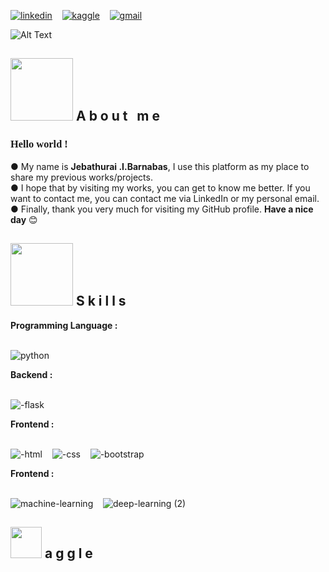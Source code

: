 
[![linkedin](https://user-images.githubusercontent.com/74975910/162624014-004e0abc-a682-4298-9d78-9cc34c6b5e49.svg)](https://www.linkedin.com/in/jebathurai-barnabas-645b3b1ab/) &nbsp;&nbsp;  [![kaggle](https://user-images.githubusercontent.com/74975910/162624054-ac22d4e0-98e7-44c4-b1e9-545f9bcb1ab0.svg)](https://www.kaggle.com/jebathuraiibarnabas)  &nbsp;&nbsp;   <a target='_blank' href = "mailto: jebathurai2511999@gmail.com">![gmail](https://user-images.githubusercontent.com/74975910/162624068-0cdd17e4-ec01-46b9-9ca3-f16a97dce4f7.svg)</a> 




![Alt Text](https://analyticsindiamag.com/wp-content/uploads/2019/02/Digital-Marketing-Write-For-Us.gif)

## <img src="https://c.tenor.com/mw0Zuc8nL50AAAAC/garfield-waving.gif" width="100" height="100"/> <b>A b o u t  &nbsp;  m e </b>

<div class = 'container'>
    <h3 style='font-family:san-serif;'>Hello world !</h3>
    ● My name is <b>Jebathurai .I.Barnabas</b>, I use this platform as my place to share my previous works/projects.<br>
    ● I hope that by visiting my works, you can get to know me better. If you want to contact me, you can contact me via LinkedIn or my personal email.<br>
    ● Finally, thank you very much for visiting my GitHub profile. <b>Have a nice day</b> 😊
</div>

## <img src="https://c.tenor.com/78v61xWubAYAAAAC/skills-animated.gif" width="100" height="100"/> <b>S k i l l s </b>

<div class="container">
    <b> Programming Language : </b>    
</div><br>

![python](https://user-images.githubusercontent.com/74975910/162630073-31d5945b-93a8-4fa9-8ca5-a9c522f12ac1.svg)

<div class="container">
    <b> Backend : </b>    
</div><br>

![-flask](https://user-images.githubusercontent.com/74975910/162630176-be15752f-0edd-41e1-9e89-d4e30aa1b022.svg)

<div class="container">
    <b> Frontend : </b>    
</div><br>

![-html](https://user-images.githubusercontent.com/74975910/162630228-9938bc4d-fe37-4296-a480-da070bced2e5.svg) &nbsp;&nbsp; ![-css](https://user-images.githubusercontent.com/74975910/162630238-0e28dc79-6e4a-4272-a523-e9324452528a.svg)  &nbsp;&nbsp;  ![-bootstrap](https://user-images.githubusercontent.com/74975910/162630264-ddc132a5-0e15-41df-bd77-639cd9ffa156.svg)

<div class="container">
    <b> Frontend : </b>    
</div><br>

![machine-learning](https://user-images.githubusercontent.com/74975910/162630391-dbf40205-861b-4f4f-9eaf-31cbb8532b50.svg) &nbsp;&nbsp;  ![deep-learning (2)](https://user-images.githubusercontent.com/74975910/162630413-14a2ba5f-9136-4a2a-b848-9eb8c9df97fb.svg)

## <img src="https://encrypted-tbn0.gstatic.com/images?q=tbn:ANd9GcSFblClm6KEXwGCiFnkMBJL6uUfDvNcXcvGyA&usqp=CAU" width="50" height="50"/> <b> a g g l e </b>
